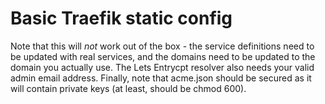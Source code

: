 # Basic Traefik static config
Note that this will *not* work out of the box - the service definitions need to be updated with real services, and the domains need to be updated to the domain you actually use. The Lets Entrycpt resolver also needs your valid admin email address. Finally, note that acme.json should be secured as it will contain private keys (at least, should be chmod 600). 
